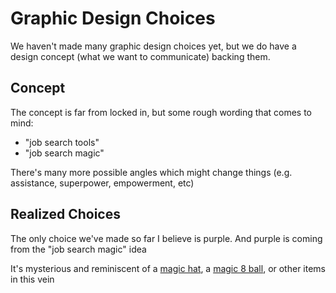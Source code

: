 # Graphic Design Choices
We haven't made many graphic design choices yet, but we do have a design concept (what we want to communicate) backing them.

## Concept
The concept is far from locked in, but some rough wording that comes to mind:

- "job search tools"
- "job search magic"

There's many more possible angles which might change things (e.g. assistance, superpower, empowerment, etc)

## Realized Choices
The only choice we've made so far I believe is purple. And purple is coming from the "job search magic" idea

It's mysterious and reminiscent of a [magic hat][], a [magic 8 ball][], or other items in this vein

[magic hat]: https://archive.ph/PyECT/0f247dd3db796e0a929e69a65dc567555e6b2ad3.webp
[magic 8 ball]: https://archive.ph/ULXGm/dba7fe0e601e5fa079d193da60a1cb7e743dc121.png
